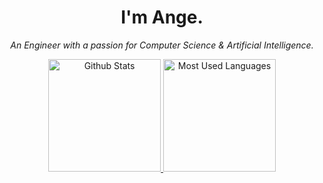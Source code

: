 <h1 align="center">I'm Ange.</h1>

<p align="center">
  <em>An Engineer with a passion for Computer Science & Artificial Intelligence.</em>
</p>  

<!-- ![](https://visitor-badge.glitch.me/badge?page_id=tekeuange23.tekeuange23) -->

<p align="center">
  <a href="https://github.com/tekeuange23">
    <img alt="Github Stats" height="180em" 
         src="https://github-readme-stats.vercel.app/api?username=tekeuange23&show_icons=true&count_private=true&cache_seconds=86400&theme=gotham"/>
    <img alt="Most Used Languages" height="180em" 
         src="https://github-readme-stats.vercel.app/api/top-langs/?username=tekeuange23&cache_seconds=86400&layout=compact&theme=gotham&langs_count=10&count_private=true&hide=html,scss"/>
  </a>
</p>

<!-- -sigma-five -->
<!-- [![trophy](https://github-profile-trophy.vercel.app/?username=tekeuange23&theme=onedark)](https://github.com/tekeuange23)  -->
